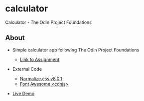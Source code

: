 # calculator
Calculator - The Odin Project Foundations

## About
- Simple calculator app following The Odin Project Foundations
    - [Link to Assignment](https://www.theodinproject.com/lessons/foundations-calculator)

- External Code
  - [Normalize.css v8.0.1](https://necolas.github.io/normalize.css/)
  - [Font Awesome \<cdnjs\>](https://cdnjs.com/libraries/font-awesome)

- [Live Demo](https://cert-ready.github.io/calculator/)
